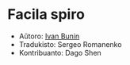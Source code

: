 # Facila spiro
+ Aŭtoro: [Ivan Bunin](https://eo.wikipedia.org/wiki/Ivan_Bunin)
+ Tradukisto: Sergeo Romanenko
+ Kontribuanto: Dago Shen
